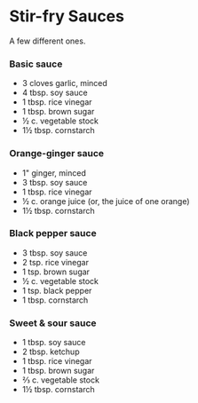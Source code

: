 # Stir-fry Sauces

A few different ones.

### Basic sauce

- 3 cloves garlic, minced
- 4 tbsp. soy sauce
- 1 tbsp. rice vinegar
- 1 tbsp. brown sugar
- ½ c. vegetable stock
- 1½ tbsp. cornstarch

### Orange-ginger sauce

- 1" ginger, minced
- 3 tbsp. soy sauce
- 1 tbsp. rice vinegar
- ½ c. orange juice (or, the juice of one orange)
- 1½ tbsp. cornstarch

### Black pepper sauce

- 3 tbsp. soy sauce
- 2 tsp. rice vinegar
- 1 tsp. brown sugar
- ½ c. vegetable stock
- 1 tsp. black pepper
- 1 tbsp. cornstarch

### Sweet & sour sauce

- 1 tbsp. soy sauce
- 2 tbsp. ketchup
- 1 tbsp. rice vinegar
- 1 tbsp. brown sugar
- ⅔ c. vegetable stock
- 1½ tbsp. cornstarch
